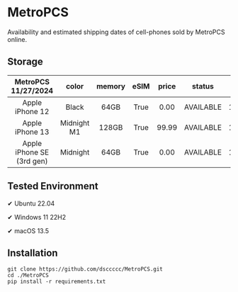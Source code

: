 # MetroPCS
Availability and estimated shipping dates of cell-phones sold by MetroPCS online.
## Storage
|MetroPCS 11/27/2024|color|memory|eSIM|price|status|shipping from|shipping to|
|:--:|:--:|:--:|:--:|:--:|:--:|:--:|:--:|
|Apple iPhone 12|Black|64GB|True|0.00|AVAILABLE|11/27/2024|12/02/2024|
|Apple iPhone 13|Midnight M1|128GB|True|99.99|AVAILABLE|11/27/2024|12/02/2024|
|Apple iPhone SE (3rd gen)|Midnight|64GB|True|0.00|AVAILABLE|11/27/2024|12/02/2024|

## Tested Environment
✔ Ubuntu 22.04

✔ Windows 11 22H2

✔ macOS 13.5
## Installation
```
git clone https://github.com/dsccccc/MetroPCS.git
cd ./MetroPCS
pip install -r requirements.txt
```
